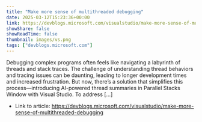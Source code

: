 ```yaml
---
title: "Make more sense of multithreaded debugging"
date: 2025-03-12T15:23:36+00:00
link: https://devblogs.microsoft.com/visualstudio/make-more-sense-of-multithreaded-debugging
showShare: false
showReadTime: false
thumbnail: images/vs.png
tags: ["devblogs.microsoft.com"]
---
```

Debugging complex programs often feels like navigating a labyrinth of threads and stack traces. The challenge of understanding thread behaviors and tracing issues can be daunting, leading to longer development times and increased frustration. But now, there’s a solution that simplifies this process—introducing AI-powered thread summaries in Parallel Stacks Window with Visual Studio. To address […]

- Link to article: https://devblogs.microsoft.com/visualstudio/make-more-sense-of-multithreaded-debugging